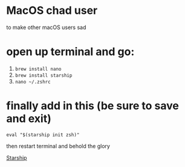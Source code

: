 # MacOS chad user
to make other macOS users sad

# open up terminal and go:
1. ``brew install nano``
2. ``brew install starship``
3. ``nano ~/.zshrc``

# finally add in this (be sure to save and exit)
``eval "$(starship init zsh)"``

then restart terminal and behold the glory

[Starship](https://github.com/starship/starship)

